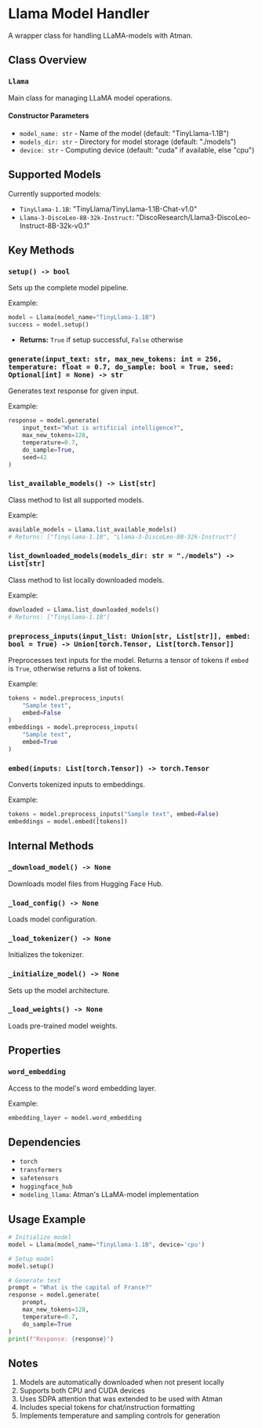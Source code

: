 # Llama Model Handler

A wrapper class for handling LLaMA-models with Atman.

## Class Overview

### `Llama`
Main class for managing LLaMA model operations.

#### Constructor Parameters
- `model_name: str` - Name of the model (default: "TinyLlama-1.1B")
- `models_dir: str` - Directory for model storage (default: "./models")
- `device: str` - Computing device (default: "cuda" if available, else "cpu")

## Supported Models

Currently supported models:
- `TinyLlama-1.1B`: "TinyLlama/TinyLlama-1.1B-Chat-v1.0"
- `Llama-3-DiscoLeo-8B-32k-Instruct`: "DiscoResearch/Llama3-DiscoLeo-Instruct-8B-32k-v0.1"

## Key Methods

### `setup() -> bool`
Sets up the complete model pipeline.

Example:
```python
model = Llama(model_name="TinyLlama-1.1B")
success = model.setup()
```
- **Returns:** `True` if setup successful, `False` otherwise

### `generate(input_text: str, max_new_tokens: int = 256, temperature: float = 0.7, do_sample: bool = True, seed: Optional[int] = None) -> str`
Generates text response for given input.

Example:

```python
response = model.generate(
    input_text="What is artificial intelligence?",
    max_new_tokens=128,
    temperature=0.7,
    do_sample=True,
    seed=42
)
```

### `list_available_models() -> List[str]`
Class method to list all supported models.

Example:

```python
available_models = Llama.list_available_models()
# Returns: ["TinyLlama-1.1B", "Llama-3-DiscoLeo-8B-32k-Instruct"]
```

### `list_downloaded_models(models_dir: str = "./models") -> List[str]`
Class method to list locally downloaded models.

Example:

```python
downloaded = Llama.list_downloaded_models()
# Returns: ["TinyLlama-1.1B"]
```

### `preprocess_inputs(input_list: Union[str, List[str]], embed: bool = True) -> Union[torch.Tensor, List[torch.Tensor]]`
Preprocesses text inputs for the model. Returns a tensor of tokens if `embed` is `True`, otherwise returns a list of tokens.

Example:

```python
tokens = model.preprocess_inputs(
    "Sample text",
    embed=False
)
embeddings = model.preprocess_inputs(
    "Sample text",
    embed=True
)
```

### `embed(inputs: List[torch.Tensor]) -> torch.Tensor`
Converts tokenized inputs to embeddings.

Example:

```python
tokens = model.preprocess_inputs("Sample text", embed=False)
embeddings = model.embed([tokens])
```

## Internal Methods

### `_download_model() -> None`
Downloads model files from Hugging Face Hub.

### `_load_config() -> None`
Loads model configuration.

### `_load_tokenizer() -> None`
Initializes the tokenizer.

### `_initialize_model() -> None`
Sets up the model architecture.

### `_load_weights() -> None`
Loads pre-trained model weights.

## Properties

### `word_embedding`
Access to the model's word embedding layer.

Example:

```python
embedding_layer = model.word_embedding
```

## Dependencies

- `torch`
- `transformers`
- `safetensors`
- `huggingface_hub`
- `modeling_llama`: Atman's LLaMA-model implementation

## Usage Example

```python
# Initialize model
model = Llama(model_name="TinyLlama-1.1B", device='cpu')

# Setup model
model.setup()

# Generate text
prompt = "What is the capital of France?"
response = model.generate(
    prompt,
    max_new_tokens=128,
    temperature=0.7,
    do_sample=True
)
print(f"Response: {response}")
```

## Notes

1. Models are automatically downloaded when not present locally
2. Supports both CPU and CUDA devices
3. Uses SDPA attention that was extended to be used with Atman
4. Includes special tokens for chat/instruction formatting
5. Implements temperature and sampling controls for generation
